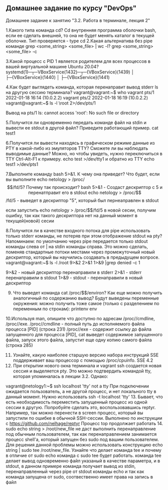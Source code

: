 ## Домашнее задание по курсу "DevOps"
Домашнее задание к занятию "3.2. Работа в терминале, лекция 2"


1.Какого типа команда cd?
Cd внутренняя программа оболочки bash, если ее сделать внешней, то она не будет менять каталог в текущей оболочке.
Тип проверяется - type cd
2.Какая альтернатива без pipe команде grep <some_string> <some_file> | wc -l?
grep <some_string> <some_file> -c

3.Какой процесс с PID 1 является родителем для всех процессов в вашей виртуальной машине Ubuntu 20.04?
systemd(1)─┬─VBoxService(1432)─┬─{VBoxService}(1439)
           │                   ├─{VBoxService}(1440)
           │                   ├─{VBoxService}(1441)

4.Как будет выглядеть команда, которая перенаправит вывод stderr ls на другую сессию терминала?
vagrant@vagrant:~$ who
vagrant  pts/1        2022-01-18 16:14 (10.0.2.2)
vagrant  pts/2        2022-01-18 16:19 (10.0.2.2)
vagrant@vagrant:~$ ls -l \root 2>/dev/pts/1

Вывод на pts/1
ls: cannot access 'root': No such file or directory

5.Получится ли одновременно передать команде файл на stdin и вывести ее stdout в другой файл? Приведите работающий пример.
cat <test>test1

6.Получится ли вывести находясь в графическом режиме данные из PTY в какой-либо из эмуляторов TTY? Сможете ли вы наблюдать выводимые данные?
Можно, но чтобы увидеть, нужно переключиться в TTY  Ctrl-Alt-F1 к примеру.
echo test >/dev/tty1
и обратно из TTY 
echo test1 >/dev/pts1


7.Выполните команду bash 5>&1. К чему она приведет? Что будет, если вы выполните echo netology > /proc/$$/fd/5? Почему так происходит?
bash 5>&1 - Создаст дескриптор с 5 и перенатправит его в stdout
echo netology > /proc/$$/fd/5 - выведет в дескриптор "5", который был пернеаправлен в stdout

если запустить echo netology > /proc/$$/fd/5 в новой сесии, получим ошибку, так как такого дескриптора нет на данный момент в текущей(новой) сесии

8.Получится ли в качестве входного потока для pipe использовать только stderr команды, не потеряв при этом отображение stdout на pty? Напоминаем: по умолчанию через pipe передается только stdout команды слева от | на stdin команды справа. Это можно сделать, поменяв стандартные потоки местами через промежуточный новый дескриптор, который вы научились создавать в предыдущем вопросе.
vagrant@vagrant:~$ ls -l /root 9>&2 2>&1 1>&9 |grep denied -c 
1

9>&2 - новый дескриптор перенаправили в stderr
2>&1 - stderr перенаправили в stdout 
1>&9 - stdout - перенаправили в новый дескриптор

9. Что выведет команда cat /proc/$$/environ? Как еще можно получить аналогичный по содержанию вывод?
Будут выведены переменные окружения:
можно получить тоже самое (только с разделением по переменным по строкам):
printenv
env

10.Используя man, опишите что доступно по адресам /proc/<PID>/cmdline, /proc/<PID>/exe.
/proc/<PID>/cmdline - полный путь до исполняемого файла процесса [PID]  (строка 231)
/proc/<PID>/exe - содержит ссылку до файла запущенного для процесса [PID], cat выведет содержимое запущенного файла, запуск этого файла,  запустит еще одну копию самого файла  (строка 285)

11. Узнайте, какую наиболее старшую версию набора инструкций SSE поддерживает ваш процессор с помощью /proc/cpuinfo.
SSE 4.2 
12. При открытии нового окна терминала и vagrant ssh создается новая сессия и выделяется pty. Это можно подтвердить командой tty, которая упоминалась в лекции 3.2. Однако:

vagrant@netology1:~$ ssh localhost 'tty'
not a tty
При подключении ожидается пользователь, а не другой процесс, и нет локального tty в данный момент. 
Нужно использовать ssh -t localhost 'tty'
13. Бывает, что есть необходимость переместить запущенный процесс из одной сессии в другую. Попробуйте сделать это, воспользовавшись reptyr. Например, так можно перенести в screen процесс, который вы запустили по ошибке в обычной SSH-сессии.
Выполнено по инструкции с https://github.com/nelhage/reptyr
Процесс top продолжает работать 
14. sudo echo string > /root/new_file не даст выполнить перенаправление под обычным пользователем, так как перенаправлением занимается процесс shell'а, который запущен без sudo под вашим пользователем. Для решения данной проблемы можно использовать конструкцию echo string | sudo tee /root/new_file. Узнайте что делает команда tee и почему в отличие от sudo echo команда с sudo tee будет работать.
команда tee делает вывод одновременно файл указаный в качестве параметра, и в stdout, 
в данном примере команда получает вывод из stdin, перенаправленный через pipe от stdout команды echo
и так как команда запущена от sudo, соотвественно имеет права на запись в файл


